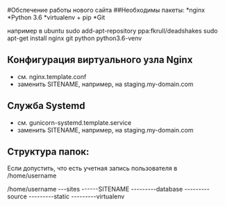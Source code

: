 #Обспечение работы нового сайта
##Необходимы пакеты:
*nginx
*Python 3.6
*virtualenv + pip
*Git

например в ubuntu
    sudo add-apt-repository ppa:fkrull/deadshakes
    sudo apt-get install nginx git python python3.6-venv

## Конфигурация виртуального узла Nginx
* см. nginx.template.conf
* заменить SITENAME, например, на staging.my-domain.com

## Служба Systemd

* см. gunicorn-systemd.template.service
* заменить SITENAME, например, на staging.my-domain.com

## Структура папок:
Если допустить, что есть учетная запись пользователя в /home/username

/home/username
---sites
------SITENAME
---------database
---------source
---------static
---------virtualenv
